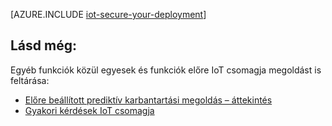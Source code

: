 <properties
 pageTitle="Az Internet a dolog, amit telepítési biztonságos |} Microsoft Azure"
 description="Ez a cikk részletesen a IoT üzembe védelme"
 services=""
 suite="iot-suite"
 documentationCenter=""
 authors="YuriDio"
 manager="timlt"
 editor=""/>

<tags
 ms.service="iot-suite"
 ms.devlang="na"
 ms.topic="article"
 ms.tgt_pltfrm="na"
 ms.workload="na"
 ms.date="10/17/2016"
 ms.author="yurid"/>

[AZURE.INCLUDE [iot-secure-your-deployment](../../includes/iot-secure-your-deployment.md)]

## <a name="see-also"></a>Lásd még:

Egyéb funkciók közül egyesek és funkciók előre IoT csomagja megoldást is feltárása:

- [Előre beállított prediktív karbantartási megoldás – áttekintés][lnk-predictive-overview]
- [Gyakori kérdések IoT csomagja][lnk-faq]

[lnk-predictive-overview]: iot-suite-predictive-overview.md
[lnk-faq]: iot-suite-faq.md
